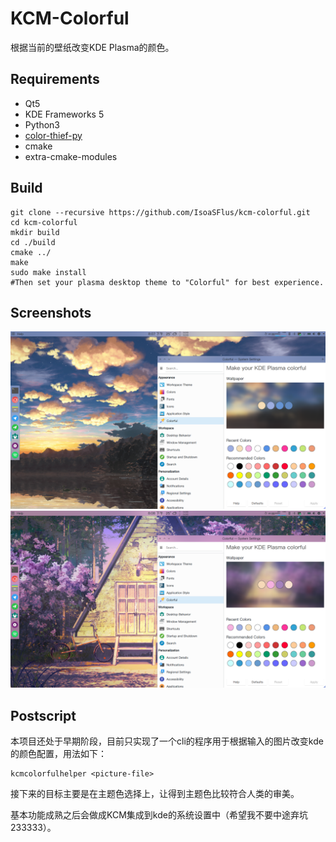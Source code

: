 # KCM-Colorful
根据当前的壁纸改变KDE Plasma的颜色。

## Requirements
* Qt5
* KDE Frameworks 5
* Python3
* [color-thief-py](https://github.com/fengsp/color-thief-py)
* cmake
* extra-cmake-modules

## Build
```
git clone --recursive https://github.com/IsoaSFlus/kcm-colorful.git
cd kcm-colorful
mkdir build
cd ./build
cmake ../
make
sudo make install
#Then set your plasma desktop theme to "Colorful" for best experience.
```

## Screenshots
![a](https://raw.githubusercontent.com/IsoaSFlus/kcm-colorful/master/screenshots/a.png)
![b](https://raw.githubusercontent.com/IsoaSFlus/kcm-colorful/master/screenshots/b.png)

## Postscript
本项目还处于早期阶段，目前只实现了一个cli的程序用于根据输入的图片改变kde的颜色配置，用法如下：
```
kcmcolorfulhelper <picture-file>
```
接下来的目标主要是在主题色选择上，让得到主题色比较符合人类的审美。

基本功能成熟之后会做成KCM集成到kde的系统设置中（希望我不要中途弃坑233333）。
